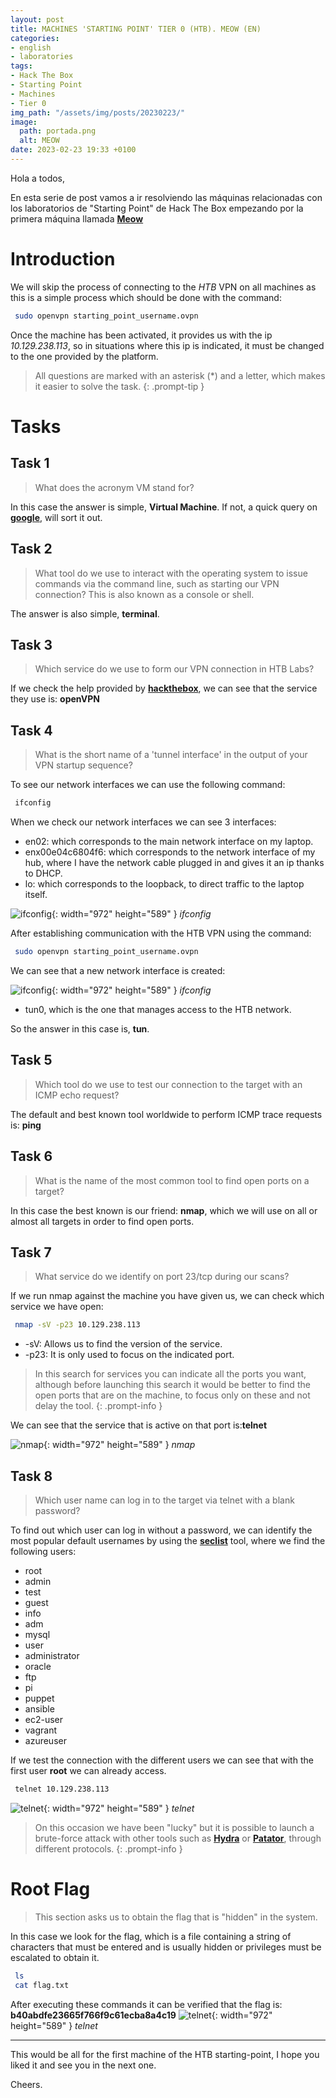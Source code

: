```yaml
---
layout: post
title: MACHINES 'STARTING POINT' TIER 0 (HTB). MEOW (EN)
categories:
- english
- laboratories
tags:
- Hack The Box
- Starting Point
- Machines
- Tier 0
img_path: "/assets/img/posts/20230223/"
image:
  path: portada.png
  alt: MEOW
date: 2023-02-23 19:33 +0100
---
```

Hola a todos,

En esta serie de post vamos a ir resolviendo las máquinas relacionadas con los laboratorios de "Starting Point" de Hack The Box empezando por la primera máquina llamada [**Meow**](https://app.hackthebox.com/starting-point)

# Introduction

 We will skip the process of connecting to the _HTB_ VPN on all machines as this is a simple process which should be done with the command:

```bash
 sudo openvpn starting_point_username.ovpn
```

Once the machine has been activated, it provides us with the ip _10.129.238.113_, so in situations where this ip is indicated, it must be changed to the one provided by the platform.

> All questions are marked with an asterisk (*) and a letter, which makes it easier to solve the task.
{: .prompt-tip }

# Tasks

## Task 1

> What does the acronym VM stand for?

In this case the answer is simple, **Virtual Machine**. If not, a quick query on [**google**](https://letmegooglethat.com/?q=What+does+the+acronym+VM+stand+for%3F), will sort it out.


## Task 2

> What tool do we use to interact with the operating system to issue commands via the command line, such as starting our VPN connection? This is also known as a console or shell.

The answer is also simple, **terminal**.


## Task 3

> Which service do we use to form our VPN connection in HTB Labs?

If we check the help provided by [**hackthebox**](https://help.hackthebox.com/en/articles/5185687-introduction-to-lab-access), we can see that the service they use is: **openVPN**


## Task 4

> What is the short name of a 'tunnel interface' in the output of your VPN startup sequence?

To see our network interfaces we can use the following command:

```bash
 ifconfig
```
When we check our network interfaces we can see 3 interfaces:

- en02: which corresponds to the main network interface on my laptop.
- enx00e04c6804f6: which corresponds to the network interface of my hub, where I have the network cable plugged in and gives it an ip thanks to DHCP.
- lo: which corresponds to the loopback, to direct traffic to the laptop itself.

![ifconfig](ifconfig-1.png){: width="972" height="589" }
_ifconfig_

After establishing communication with the HTB VPN using the command:
```bash
 sudo openvpn starting_point_username.ovpn
```

We can see that a new network interface is created:

![ifconfig](ifconfig-2.png){: width="972" height="589" }
_ifconfig_

- tun0, which is the one that manages access to the HTB network.

So the answer in this case is, **tun**.


## Task 5

> Which tool do we use to test our connection to the target with an ICMP echo request?

The default and best known tool worldwide to perform ICMP trace requests is: **ping**


## Task 6

> What is the name of the most common tool to find open ports on a target?

In this case the best known is our friend: **nmap**, which we will use on all or almost all targets in order to find open ports.


## Task 7

> What service do we identify on port 23/tcp during our scans?

If we run nmap against the machine you have given us, we can check which service we have open:

```bash
 nmap -sV -p23 10.129.238.113
```

- -sV: Allows us to find the version of the service.
- -p23: It is only used to focus on the indicated port.

> In this search for services you can indicate all the ports you want, although before launching this search it would be better to find the open ports that are on the machine, to focus only on these and not delay the tool.
{: .prompt-info }

We can see that the service that is active on that port is:**telnet**

![nmap](nmap.png){: width="972" height="589" }
_nmap_


## Task 8

> Which user name can log in to the target via telnet with a blank password?

To find out which user can log in without a password, we can identify the most popular default usernames by using the [**seclist**](https://github.com/danielmiessler/SecLists/blob/master/Usernames/top-usernames-shortlist.txt) tool, where we find the following users:

- root
- admin
- test
- guest
- info
- adm
- mysql
- user
- administrator
- oracle
- ftp
- pi
- puppet
- ansible
- ec2-user
- vagrant
- azureuser

If we test the connection with the different users we can see that with the first user **root** we can already access.

```bash
 telnet 10.129.238.113
```
![telnet](telnet-1.png){: width="972" height="589" }
_telnet_

> On this occasion we have been "lucky" but it is possible to launch a brute-force attack with other tools such as [**Hydra**](https://github.com/vanhauser-thc/thc-hydra) or [**Patator**](https://github.com/lanjelot/patator), through different protocols.
{: .prompt-info }

# Root Flag

> This section asks us to obtain the flag that is "hidden" in the system.

In this case we look for the flag, which is a file containing a string of characters that must be entered and is usually hidden or privileges must be escalated to obtain it.

```bash
 ls
 cat flag.txt
```

After executing these commands it can be verified that the flag is: **b40abdfe23665f766f9c61ecba8a4c19**
![telnet](telnet-2.png){: width="972" height="589" }
_telnet_

___

This would be all for the first machine of the HTB starting-point, I hope you liked it and see you in the next one.

Cheers.

